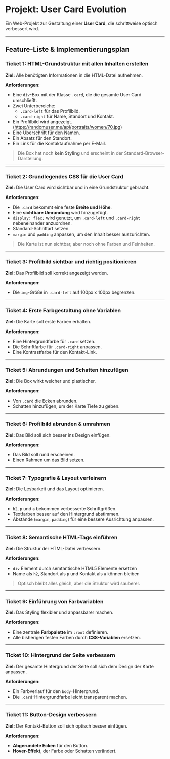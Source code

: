 # **Projekt: User Card Evolution**

Ein Web-Projekt zur Gestaltung einer **User Card**, die schrittweise optisch verbessert wird.

---

## **Feature-Liste & Implementierungsplan**

### **Ticket 1: HTML-Grundstruktur mit allen Inhalten erstellen**

**Ziel:** Alle benötigten Informationen in die HTML-Datei aufnehmen.

**Anforderungen:**

- Eine `div`-Box mit der Klasse `.card`, die die gesamte User Card umschließt.
- Zwei Unterbereiche:
  - `.card-left` für das Profilbild.
  - `.card-right` für Name, Standort und Kontakt.
- Ein Profilbild wird angezeigt. (https://randomuser.me/api/portraits/women/70.jpg)
- Eine Überschrift für den Namen.
- Ein Absatz für den Standort.
- Ein Link für die Kontaktaufnahme per E-Mail.

> Die Box hat noch **kein Styling** und erscheint in der Standard-Browser-Darstellung.

---

### **Ticket 2: Grundlegendes CSS für die User Card**

**Ziel:** Die User Card wird sichtbar und in eine Grundstruktur gebracht.

**Anforderungen:**

- Die `.card` bekommt eine feste **Breite und Höhe**.
- Eine **sichtbare Umrandung** wird hinzugefügt.
- `display: flex;` wird genutzt, um `.card-left` und `.card-right` nebeneinander anzuordnen.
- Standard-Schriftart setzen.
- `margin` und `padding` anpassen, um den Inhalt besser auszurichten.

> Die Karte ist nun sichtbar, aber noch ohne Farben und Feinheiten.

---

### **Ticket 3: Profilbild sichtbar und richtig positionieren**

**Ziel:** Das Profilbild soll korrekt angezeigt werden.

**Anforderungen:**

- Die `img`-Größe in `.card-left` auf 100px x 100px begrenzen.

---

### **Ticket 4: Erste Farbgestaltung ohne Variablen**

**Ziel:** Die Karte soll erste Farben erhalten.

**Anforderungen:**

- Eine Hintergrundfarbe für `.card` setzen.
- Die Schriftfarbe für `.card-right` anpassen.
- Eine Kontrastfarbe für den Kontakt-Link.

---

### **Ticket 5: Abrundungen und Schatten hinzufügen**

**Ziel:** Die Box wirkt weicher und plastischer.

**Anforderungen:**

- Von `.card` die Ecken abrunden.
- Schatten hinzufügen, um der Karte Tiefe zu geben.

---

### **Ticket 6: Profilbild abrunden & umrahmen**

**Ziel:** Das Bild soll sich besser ins Design einfügen.

**Anforderungen:**

- Das Bild soll rund erscheinen.
- Einen Rahmen um das Bild setzen.

---

### **Ticket 7: Typografie & Layout verfeinern**

**Ziel:** Die Lesbarkeit und das Layout optimieren.

**Anforderungen:**

- `h2`, `p` und `a` bekommen verbesserte Schriftgrößen.
- Textfarben besser auf den Hintergrund abstimmen.
- Abstände (`margin`, `padding`) für eine bessere Ausrichtung anpassen.

---

### **Ticket 8: Semantische HTML-Tags einführen**

**Ziel:** Die Struktur der HTML-Datei verbessern.

**Anforderungen:**

- `div` Element durch semtantische HTML5 Elemente ersetzen
- Name als `h2`, Standort als `p` und Kontakt als `a` können bleiben

> Optisch bleibt alles gleich, aber die Struktur wird sauberer.

---

### **Ticket 9: Einführung von Farbvariablen**

**Ziel:** Das Styling flexibler und anpassbarer machen.

**Anforderungen:**

- Eine zentrale **Farbpalette** im `:root` definieren.
- Alle bisherigen festen Farben durch **CSS-Variablen** ersetzen.

---

### **Ticket 10: Hintergrund der Seite verbessern**

**Ziel:** Der gesamte Hintergrund der Seite soll sich dem Design der Karte anpassen.

**Anforderungen:**

- Ein Farbverlauf für den `body`-Hintergrund.
- Die `.card`-Hintergrundfarbe leicht transparent machen.

---

### **Ticket 11: Button-Design verbessern**

**Ziel:** Der Kontakt-Button soll sich optisch besser einfügen.

**Anforderungen:**

- **Abgerundete Ecken** für den Button.
- **Hover-Effekt**, der Farbe oder Schatten verändert.

